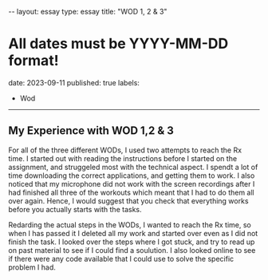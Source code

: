 --
layout: essay
type: essay
title: "WOD 1, 2 & 3"
# All dates must be YYYY-MM-DD format!
date: 2023-09-11
published: true
labels:
  - Wod
---
## My Experience with WOD 1,2 & 3
For all of the three different WODs, I used two attempts to reach the Rx time. I started out with reading the instructions before I started on the assignment, and struggeled most with the technical aspect. I spendt a lot of time downloading the correct applications, and getting them to work. I also noticed that my microphone did not work with the screen recordings after I had finished all three of the workouts which meant that I had to do them all over again. Hence, I would suggest that you check that everything works before you actually starts with the tasks. 

Redarding the actual steps in the WODs, I wanted to reach the Rx time, so when I has passed it I deleted all my work and started over even as I did not finish the task. I looked over the steps where I got stuck, and try to read up on past material to see if I could find a soulution. I also looked online to see if there were any code available that I could use to solve the specific problem I had. 
